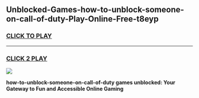 
## Unblocked-Games-how-to-unblock-someone-on-call-of-duty-Play-Online-Free-t8eyp
<h3>
<a href="https://premium76.site?title=how-to-unblock-someone-on-call-of-duty&ref=26A">CLICK TO PLAY</a></h3>
<hr>

<h3>
<a href="https://premium76.site?title=how-to-unblock-someone-on-call-of-duty&ref=26A">CLICK 2 PLAY</a>
  
</h3>

<a href="https://premium76.site?title=how-to-unblock-someone-on-call-of-duty&ref=26A"><img src="https://clearcache.store/games.png"></a>


**how-to-unblock-someone-on-call-of-duty games unblocked: Your Gateway to Fun and Accessible Online Gaming**
